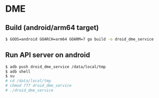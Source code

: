 # DME

## Build (android/arm64 target)

```bash
$ GOOS=android GOARCH=arm64 GOARM=7 go build -o droid_dme_service
```

## Run API server on android

```bash
$ adb push droid_dme_service /data/local/tmp
$ adb shell
$ su
# cd /data/local/tmp
# chmod 777 droid_dme_service
# ./droid_dme_service
```
